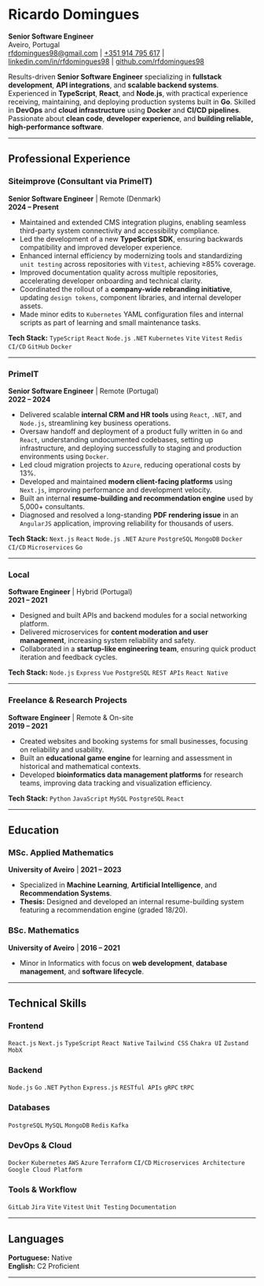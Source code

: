 # Ricardo Domingues  
**Senior Software Engineer**  
Aveiro, Portugal  
<rfdomingues98@gmail.com> | [+351 914 795 617](tel:+351914795617) | [linkedin.com/in/rfdomingues98](https://linkedin.com/in/rfdomingues98) | [github.com/rfdomingues98](https://github.com/rfdomingues98)  

Results-driven **Senior Software Engineer** specializing in **fullstack development**, **API integrations**, and **scalable backend systems**. Experienced in **TypeScript**, **React**, and **Node.js**, with practical experience receiving, maintaining, and deploying production systems built in **Go**. Skilled in **DevOps** and **cloud infrastructure** using **Docker** and **CI/CD pipelines**. Passionate about **clean code**, **developer experience**, and **building reliable, high-performance software**.  

---

## Professional Experience

### Siteimprove (Consultant via PrimeIT)  
**Senior Software Engineer** | Remote (Denmark)  
**2024 – Present**  
- Maintained and extended CMS integration plugins, enabling seamless third-party system connectivity and accessibility compliance.  
- Led the development of a new **TypeScript SDK**, ensuring backwards compatibility and improved developer experience.  
- Enhanced internal efficiency by modernizing tools and standardizing `unit testing` across repositories with `Vitest`, achieving ≥85% coverage.  
- Improved documentation quality across multiple repositories, accelerating developer onboarding and technical clarity.  
- Coordinated the rollout of a **company-wide rebranding initiative**, updating `design tokens`, component libraries, and internal developer assets.  
- Made minor edits to `Kubernetes` YAML configuration files and internal scripts as part of learning and small maintenance tasks.  

**Tech Stack:** `TypeScript` `React` `Node.js` `.NET` `Kubernetes` `Vite` `Vitest` `Redis` `CI/CD` `GitHub` `Docker`

---

### PrimeIT  
**Senior Software Engineer** | Remote (Portugal)  
**2022 – 2024**  
- Delivered scalable **internal CRM and HR tools** using `React`, `.NET`, and `Node.js`, streamlining key business operations.
- Oversaw handoff and deployment of a product fully written in `Go` and `React`, understanding undocumented codebases, setting up infrastructure, and deploying successfully to staging and production environments using `Docker`.  
- Led cloud migration projects to `Azure`, reducing operational costs by 13%.  
- Developed and maintained **modern client-facing platforms** using `Next.js`, improving performance and development velocity.  
- Built an internal **resume-building and recommendation engine** used by 5,000+ consultants.  
- Diagnosed and resolved a long-standing **PDF rendering issue** in an `AngularJS` application, improving reliability for thousands of users.  

**Tech Stack:** `Next.js` `React` `Node.js` `.NET` `Azure` `PostgreSQL` `MongoDB` `Docker` `CI/CD` `Microservices` `Go`

---

### Local  
**Software Engineer** | Hybrid (Portugal)  
**2021 – 2021**  
- Designed and built APIs and backend modules for a social networking platform.  
- Delivered microservices for **content moderation and user management**, increasing system reliability and safety.  
- Collaborated in a **startup-like engineering team**, ensuring quick product iteration and feedback cycles.  

**Tech Stack:** `Node.js` `Express` `Vue` `PostgreSQL` `REST APIs` `React Native`

---

### Freelance & Research Projects  
**Software Engineer** | Remote & On-site  
**2019 – 2021**  
- Created websites and booking systems for small businesses, focusing on reliability and usability.  
- Built an **educational game engine** for learning and assessment in historical and mathematical contexts.  
- Developed **bioinformatics data management platforms** for research teams, improving data tracking and visualization efficiency.  

**Tech Stack:**  `Python` `JavaScript` `MySQL` `PostgreSQL` `React`

---

## Education

### MSc. Applied Mathematics  
**University of Aveiro** | **2021 – 2023**  
- Specialized in **Machine Learning**, **Artificial Intelligence**, and **Recommendation Systems**.  
- **Thesis:** Designed and developed an internal resume-building system featuring a recommendation engine (graded 18/20).  

### BSc. Mathematics  
**University of Aveiro** | **2016 – 2021**  
- Minor in Informatics with focus on **web development**, **database management**, and **software lifecycle**.

---

## Technical Skills

### Frontend
`React.js` `Next.js` `TypeScript` `React Native` `Tailwind CSS` `Chakra UI` `Zustand` `MobX`

### Backend
`Node.js` `Go` `.NET` `Python` `Express.js` `RESTful APIs` `gRPC` `tRPC`

### Databases
`PostgreSQL` `MySQL` `MongoDB` `Redis` `Kafka`

### DevOps & Cloud
`Docker` `Kubernetes` `AWS` `Azure` `Terraform` `CI/CD` `Microservices Architecture` `Google Cloud Platform`

### Tools & Workflow
`GitLab` `Jira` `Vite` `Vitest` `Unit Testing` `Documentation`

---

## Languages
**Portuguese:** Native  
**English:** C2 Proficient  

---